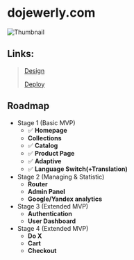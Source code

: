 # dojewerly.com

![Thumbnail](https://user-images.githubusercontent.com/26232484/180622932-94697695-f277-480a-8d3b-e5846d02da93.jpg)

## Links:
> [Design](https://www.figma.com/file/rbLt4cru33melj0pt5EbvQ/Design-2-dojewerly.com-Shop?node-id=0%3A1)  
> 
> [Deploy](https://mrdoker1.github.io/dojewerly/online-store/public/)

## Roadmap

- Stage 1 (Basic MVP)
  - ✅ **Homepage**
  - **Collections**
  - ✅ **Catalog**
  - ✅ **Product Page**
  - ✅ **Adaptive**
  - ✅ **Language Switch(+Translation)**
- Stage 2 (Managing & Statistic)
  - **Router**
  - **Admin Panel**
  - **Google/Yandex analytics**
- Stage 3 (Extended MVP)
  - **Authentication**
  - **User Dashboard**
- Stage 4 (Extended MVP)
  - **Do X**
  - **Cart**
  - **Checkout**
